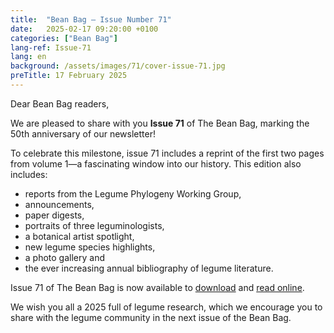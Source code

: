 ```yaml
---
title:  "Bean Bag – Issue Number 71"
date:   2025-02-17 09:20:00 +0100
categories: ["Bean Bag"]
lang-ref: Issue-71
lang: en
background: /assets/images/71/cover-issue-71.jpg
preTitle: 17 February 2025
---
```


Dear Bean Bag readers,

We are pleased to share with you **Issue 71** of The Bean Bag, marking the 50th anniversary of our newsletter!

To celebrate this milestone, issue 71 includes a reprint of the first two pages from volume 1—a fascinating window into our history. 
This edition also includes: 
- reports from the Legume Phylogeny Working Group, 
- announcements, 
- paper digests, 
- portraits of three leguminologists, 
- a botanical artist spotlight, 
- new legume species highlights, 
- a photo gallery and 
- the ever increasing annual bibliography of legume literature.

Issue 71 of The Bean Bag is now available to [download](/media/The_BB_Newsletter_Issue71_2024.pdf) and [read online](/beanbag/71/71content/).

We wish you all a 2025 full of legume research, which we encourage you to share with the legume community in the next issue of the Bean Bag.